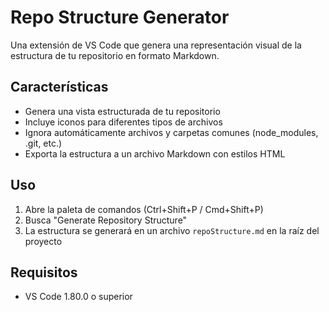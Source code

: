 # Repo Structure Generator

Una extensión de VS Code que genera una representación visual de la estructura de tu repositorio en formato Markdown.

## Características

- Genera una vista estructurada de tu repositorio
- Incluye iconos para diferentes tipos de archivos
- Ignora automáticamente archivos y carpetas comunes (node_modules, .git, etc.)
- Exporta la estructura a un archivo Markdown con estilos HTML

## Uso

1. Abre la paleta de comandos (Ctrl+Shift+P / Cmd+Shift+P)
2. Busca "Generate Repository Structure"
3. La estructura se generará en un archivo `repoStructure.md` en la raíz del proyecto

## Requisitos

- VS Code 1.80.0 o superior 